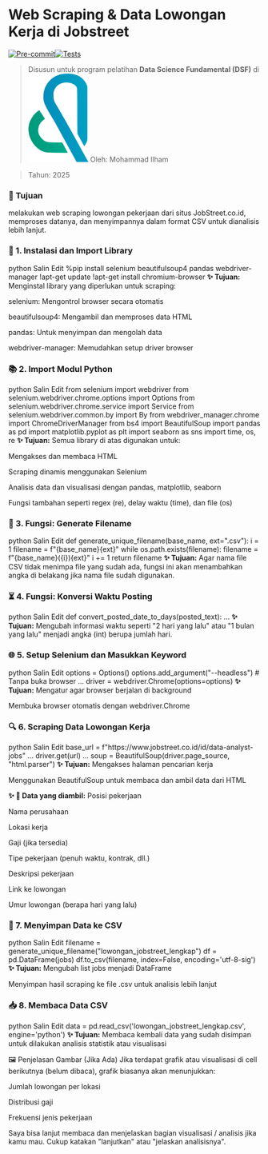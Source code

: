 <h1><strong>Web Scraping & Data Lowongan Kerja di Jobstreet</strong></h1>

[![Pre-commit](https://img.shields.io/badge/pre--commit-passing-brightgreen?logo=github)](https://github.com/ilhamsaang/Tugas-Data/actions)[![Tests](https://img.shields.io/badge/tests-passing-brightgreen?logo=github)](https://github.com/ilhamsaang/Tugas-Data/actions)

> Disusun untuk program pelatihan **Data Science Fundamental (DSF)** di  
> <img src="./Dbimbing Logo.png" alt="Dbimbing" width="120"/>
> Oleh: Mohammad Ilham  

> Tahun: 2025

<h3><strong>📌 Tujuan</strong></h3>
melakukan web scraping lowongan pekerjaan dari situs JobStreet.co.id, memproses datanya, dan menyimpannya dalam format CSV untuk dianalisis lebih lanjut.

<h3><strong>🧰 1. Instalasi dan Import Library</strong></h3>
python
Salin
Edit
%pip install selenium beautifulsoup4 pandas webdriver-manager
!apt-get update
!apt-get install chromium-browser
<strong>✨ Tujuan:</strong>
Menginstal library yang diperlukan untuk scraping:

selenium: Mengontrol browser secara otomatis

beautifulsoup4: Mengambil dan memproses data HTML

pandas: Untuk menyimpan dan mengolah data

webdriver-manager: Memudahkan setup driver browser

<h3><strong>📚 2. Import Modul Python</strong></h3>
python
Salin
Edit
from selenium import webdriver
from selenium.webdriver.chrome.options import Options
from selenium.webdriver.chrome.service import Service
from selenium.webdriver.common.by import By
from webdriver_manager.chrome import ChromeDriverManager
from bs4 import BeautifulSoup
import pandas as pd
import matplotlib.pyplot as plt
import seaborn as sns
import time, os, re
<strong>✨ Tujuan:</strong>
Semua library di atas digunakan untuk:

Mengakses dan membaca HTML

Scraping dinamis menggunakan Selenium

Analisis data dan visualisasi dengan pandas, matplotlib, seaborn

Fungsi tambahan seperti regex (re), delay waktu (time), dan file (os)

<h3><strong>🧩 3. Fungsi: Generate Filename</strong></h3>
python
Salin
Edit
def generate_unique_filename(base_name, ext=".csv"):
    i = 1
    filename = f"{base_name}{ext}"
    while os.path.exists(filename):
        filename = f"{base_name}({i}){ext}"
        i += 1
    return filename
<strong>✨ Tujuan:</strong>
Agar nama file CSV tidak menimpa file yang sudah ada, fungsi ini akan menambahkan angka di belakang jika nama file sudah digunakan.

<h3><strong>⏳ 4. Fungsi: Konversi Waktu Posting</strong></h3>
python
Salin
Edit
def convert_posted_date_to_days(posted_text):
    ...
<strong>✨ Tujuan:</strong>
Mengubah informasi waktu seperti "2 hari yang lalu" atau "1 bulan yang lalu" menjadi angka (int) berupa jumlah hari.

<h3><strong>🌐 5. Setup Selenium dan Masukkan Keyword</strong></h3>
python
Salin
Edit
options = Options()
options.add_argument("--headless")  # Tanpa buka browser
...
driver = webdriver.Chrome(options=options)
<strong>✨ Tujuan:</strong>
Mengatur agar browser berjalan di background

Membuka browser otomatis dengan webdriver.Chrome

<h3><strong>🔍 6. Scraping Data Lowongan Kerja</strong></h3>
python
Salin
Edit
base_url = f"https://www.jobstreet.co.id/id/data-analyst-jobs"
...
driver.get(url)
...
soup = BeautifulSoup(driver.page_source, "html.parser")
<strong>✨ Tujuan:</strong>
Mengakses halaman pencarian kerja

Menggunakan BeautifulSoup untuk membaca dan ambil data dari HTML

<strong>✨ 🔎 Data yang diambil:</strong>
Posisi pekerjaan

Nama perusahaan

Lokasi kerja

Gaji (jika tersedia)

Tipe pekerjaan (penuh waktu, kontrak, dll.)

Deskripsi pekerjaan

Link ke lowongan

Umur lowongan (berapa hari yang lalu)

<h3><strong>💾 7. Menyimpan Data ke CSV</strong></h3>
python
Salin
Edit
filename = generate_unique_filename("lowongan_jobstreet_lengkap")
df = pd.DataFrame(jobs)
df.to_csv(filename, index=False, encoding='utf-8-sig')
<strong>✨ Tujuan:</strong>
Mengubah list jobs menjadi DataFrame

Menyimpan hasil scraping ke file .csv untuk analisis lebih lanjut

<h3><strong>📥 8. Membaca Data CSV</strong></h3>
python
Salin
Edit
data = pd.read_csv('lowongan_jobstreet_lengkap.csv', engine='python')
<strong>✨ Tujuan:</strong>
Membaca kembali data yang sudah disimpan untuk dilakukan analisis statistik atau visualisasi

🖼️ Penjelasan Gambar (Jika Ada)
Jika terdapat grafik atau visualisasi di cell berikutnya (belum dibaca), grafik biasanya akan menunjukkan:

Jumlah lowongan per lokasi

Distribusi gaji

Frekuensi jenis pekerjaan

Saya bisa lanjut membaca dan menjelaskan bagian visualisasi / analisis jika kamu mau. Cukup katakan "lanjutkan" atau "jelaskan analisisnya". 
